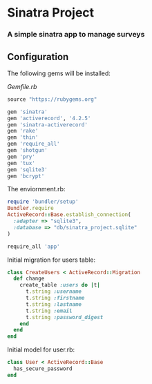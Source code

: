 # Sinatra Project
### A simple sinatra app to manage surveys
## Configuration

The following gems will be installed:

*Gemfile.rb*
``` rb
source "https://rubygems.org"

gem 'sinatra'
gem 'activerecord', '4.2.5'
gem 'sinatra-activerecord'
gem 'rake'
gem 'thin'
gem 'require_all'
gem 'shotgun'
gem 'pry'
gem 'tux'
gem 'sqlite3'
gem 'bcrypt'

```
The enviornment.rb:

``` rb
require 'bundler/setup'
Bundler.require
ActiveRecord::Base.establish_connection(
  :adapter => "sqlite3",
  :database => "db/sinatra_project.sqlite"
)

require_all 'app'
```

Initial migration for users table:

``` rb
class CreateUsers < ActiveRecord::Migration
  def change
    create_table :users do |t|
      t.string :username
      t.string :firstname
      t.string :lastname
      t.string :email
      t.string :password_digest
    end
  end
end
```

Initial model for user.rb:

``` rb
class User < ActiveRecord::Base
  has_secure_password
end
```
